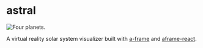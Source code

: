 # astral

![Four planets.](http://i.imgur.com/9tQXBI7.png)

A virtual reality solar system visualizer built with
[a-frame](https://aframe.io) and
[aframe-react](https://github.com/ngokevin/aframe-react).
